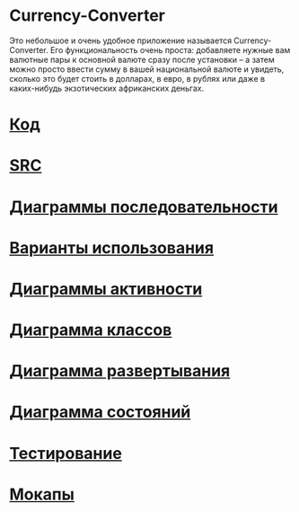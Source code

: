 # Currency-Converter
Это небольшое и очень удобное приложение называется Currency-Converter. Его функциональность очень проста: добавляете нужные вам валютные пары к основной валюте сразу после установки – а затем можно просто ввести сумму в вашей национальной валюте и увидеть, сколько это будет стоить в долларах, в евро, в рублях или даже в каких-нибудь экзотических африканских деньгах.

# [Код](https://github.com/smotruk/Currency-Converter/tree/master/Code/konverter1)

# [SRC](https://github.com/smotruk/Currency-Converter/blob/master/SRS.md)

# [Диаграммы последовательности](https://github.com/smotruk/Currency-Converter/blob/master/Documents/Sequence/SequenceDiagram.PNG)

# [Варианты использования](https://github.com/smotruk/Currency-Converter/blob/master/Documents/UseCase/UseCase.png)

# [Диаграммы активности](https://github.com/smotruk/Currency-Converter/blob/master/Documents/Activity/ActivityDiagram.PNG)

# [Диаграмма классов](https://github.com/smotruk/Currency-Converter/blob/master/Documents/ClassDiagram.PNG)

# [Диаграмма развертывания](https://github.com/smotruk/Currency-Converter/blob/master/Documents/StructureDiagram.PNG)

# [Диаграмма состояний](https://github.com/smotruk/Currency-Converter/blob/master/Documents/StateDiagram.PNG)

# [Тестирование](https://github.com/smotruk/Currency-Converter/tree/master/Test)

# [Мокапы](https://github.com/smotruk/Currency-Converter/tree/master/Mockup)
